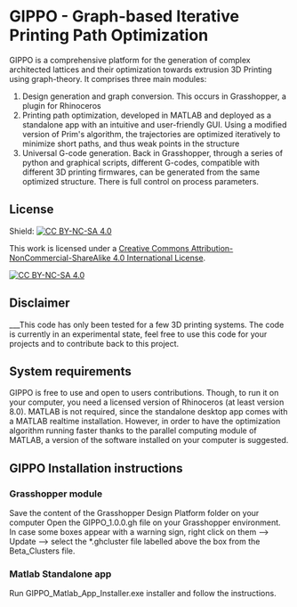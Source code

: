 # GIPPO - Graph-based Iterative Printing Path Optimization

GIPPO is a comprehensive platform for the generation of complex architected lattices and their optimization towards extrusion 3D Printing using graph-theory.
It comprises three main modules:
1) Design generation and graph conversion. This occurs in Grasshopper, a plugin for Rhinoceros
2) Printing path optimization, developed in MATLAB and deployed as a standalone app with an intuitive and user-friendly GUI. Using a modified version of Prim's algorithm, the trajectories are optimized iteratively to minimize short paths, and thus weak points in the structure
3) Universal G-code generation. Back in Grasshopper, through a series of python and graphical scripts, different G-codes, compatible with different 3D printing firmwares, can be generated from the same optimized structure. There is full control on process parameters.


## License
Shield: [![CC BY-NC-SA 4.0][cc-by-nc-sa-shield]][cc-by-nc-sa]

This work is licensed under a
[Creative Commons Attribution-NonCommercial-ShareAlike 4.0 International License][cc-by-nc-sa].

[![CC BY-NC-SA 4.0][cc-by-nc-sa-image]][cc-by-nc-sa]

[cc-by-nc-sa]: http://creativecommons.org/licenses/by-nc-sa/4.0/
[cc-by-nc-sa-image]: https://licensebuttons.net/l/by-nc-sa/4.0/88x31.png
[cc-by-nc-sa-shield]: https://img.shields.io/badge/License-CC%20BY--NC--SA%204.0-lightgrey.svg

## Disclaimer
___This code has only been tested for a few 3D printing systems. The code is currently in an experimental state, feel free to use this code for your projects and to contribute back to this project. 


## System requirements
GIPPO is free to use and open to users contributions. Though, to run it on your computer, you need a licensed version of Rhinoceros (at least version 8.0). MATLAB is not required, since the standalone desktop app comes with a MATLAB realtime installation. However, in order to have the optimization algorithm running faster thanks to the parallel computing module of MATLAB, a version of the software installed on your computer is suggested.

## GIPPO Installation instructions 

### Grasshopper module
Save the content of the Grasshopper Design Platform folder on your computer
Open the GIPPO_1.0.0.gh file on your Grasshopper environment.
In case some boxes appear with a warning sign, right click on them --> Update --> select the *.ghcluster file labelled above the box from the Beta_Clusters file.

### Matlab Standalone app
Run GIPPO_Matlab_App_Installer.exe installer and follow the instructions. 
